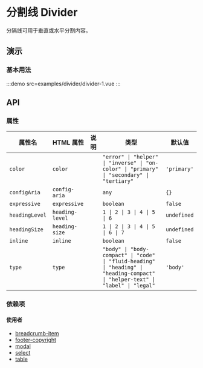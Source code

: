 # 分割线 Divider

分隔线‌可用于‌垂直或水平‌分割内容。

## 演示

### 基本用法

:::demo src=examples/divider/divider-1.vue :::

## API

### 属性

| 属性名 | HTML 属性 | 说明 | 类型 | 默认值 |
| --- | --- | --- | --- | --- |
| `color` | `color` |  | `"error" \| "helper" \| "inverse" \| "on-color" \| "primary" \| "secondary" \| "tertiary"` | `'primary'` |
| `configAria` | `config-aria` |  | `any` | `{}` |
| `expressive` | `expressive` |  | `boolean` | `false` |
| `headingLevel` | `heading-level` |  | `1 \| 2 \| 3 \| 4 \| 5 \| 6` | `undefined` |
| `headingSize` | `heading-size` |  | `1 \| 2 \| 3 \| 4 \| 5 \| 6 \| 7` | `undefined` |
| `inline` | `inline` |  | `boolean` | `false` |
| `type` | `type` |  | `"body" \| "body-compact" \| "code" \| "fluid-heading" \| "heading" \| "heading-compact" \| "helper-text" \| "label" \| "legal"` | `'body'` |

### 依赖项

#### 使用者

- [breadcrumb-item](../breadcrumb)
- [footer-copyright](./footer-copyright)
- [modal](./modal)
- [select](./select)
- [table](./table)
